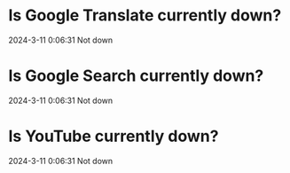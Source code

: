# Is Google Translate currently down?

2024-3-11 0:06:31 Not down

# Is Google Search currently down?

2024-3-11 0:06:31 Not down

# Is YouTube currently down?

2024-3-11 0:06:31 Not down

